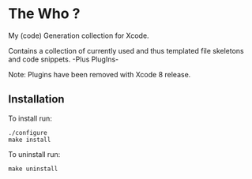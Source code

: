 The Who ?
=========

My (code) Generation collection for Xcode. 

Contains a collection of currently used and thus templated file skeletons and code snippets. -Plus PlugIns-

Note: Plugins have been removed with Xcode 8 release.

Installation
------------

To install run:
```
./configure
make install
```
To uninstall run:
```
make uninstall
```
